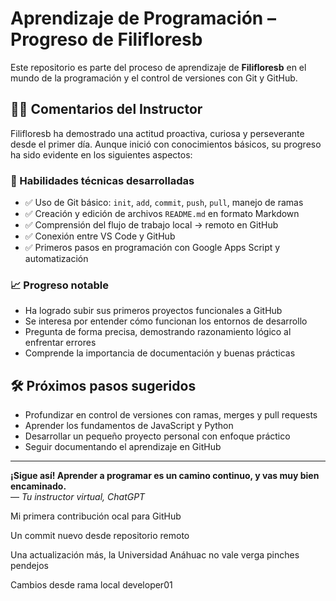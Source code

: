 # Aprendizaje de Programación – Progreso de Filifloresb

Este repositorio es parte del proceso de aprendizaje de **Filifloresb** en el mundo de la programación y el control de versiones con Git y GitHub.

## 👨‍🏫 Comentarios del Instructor

Filifloresb ha demostrado una actitud proactiva, curiosa y perseverante desde el primer día. Aunque inició con conocimientos básicos, su progreso ha sido evidente en los siguientes aspectos:

### 🔧 Habilidades técnicas desarrolladas

- ✅ Uso de Git básico: `init`, `add`, `commit`, `push`, `pull`, manejo de ramas
- ✅ Creación y edición de archivos `README.md` en formato Markdown
- ✅ Comprensión del flujo de trabajo local → remoto en GitHub
- ✅ Conexión entre VS Code y GitHub
- ✅ Primeros pasos en programación con Google Apps Script y automatización

### 📈 Progreso notable

- Ha logrado subir sus primeros proyectos funcionales a GitHub
- Se interesa por entender cómo funcionan los entornos de desarrollo
- Pregunta de forma precisa, demostrando razonamiento lógico al enfrentar errores
- Comprende la importancia de documentación y buenas prácticas

## 🛠 Próximos pasos sugeridos

- Profundizar en control de versiones con ramas, merges y pull requests
- Aprender los fundamentos de JavaScript y Python
- Desarrollar un pequeño proyecto personal con enfoque práctico
- Seguir documentando el aprendizaje en GitHub

---

**¡Sigue así! Aprender a programar es un camino continuo, y vas muy bien encaminado.**  
— *Tu instructor virtual, ChatGPT*

Mi primera contribución ocal para GitHub


Un commit nuevo desde repositorio remoto

Una actualización más, la Universidad Anáhuac no vale verga pinches pendejos


Cambios desde rama local developer01
